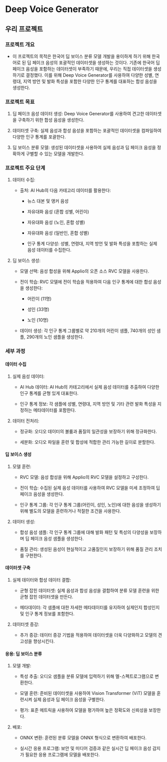 # Deep Voice Generator

## 우리 프로젝트

### 프로젝트 개요

- 이 프로젝트의 목적은 한국어 딥 보이스 분류 모델 개발을 용이하게 하기 위해 한국어로 된 딥 페이크 음성의 포괄적인 데이터셋을 생성하는 것이다. 기존에 한국어 딥 페이크 음성을 포함하는 데이터셋이 부족하기 때문에, 우리는 직접 데이터셋을 생성하기로 결정했다. 이를 위해 Deep Voice Generator를 사용하여 다양한 성별, 연령대, 지역 방언 및 발화 특성을 포함한 다양한 인구 통계를 대표하는 합성 음성을 생성한다.

### 프로젝트 목표

1. 딥 페이크 음성 데이터 생성: Deep Voice Generator를 사용하여 견고한 데이터셋을 구축하기 위한 합성 음성을 생성한다.

2. 데이터셋 구축: 실제 음성과 합성 음성을 포함하는 포괄적인 데이터셋을 컴파일하여 다양한 인구 통계를 포괄한다.

3. 딥 보이스 분류 모델: 생성된 데이터셋을 사용하여 실제 음성과 딥 페이크 음성을 정확하게 구별할 수 있는 모델을 개발한다.

### 프로젝트 주요 단계

1. 데이터 수집:

    - 출처: AI Hub의 다음 카테고리 데이터를 활용한다:

        - 뉴스 대본 및 앵커 음성

        - 자유대화 음성 (혼합 성별, 어린이)

        - 자유대화 음성 (노인, 혼합 성별)

        - 자유대화 음성 (일반인, 혼합 성별)

        - 인구 통계 다양성: 성별, 연령대, 지역 방언 및 발화 특성을 포함하는 실제 음성 데이터를 수집한다.

2. 딥 보이스 생성:

    - 모델 선택: 음성 합성을 위해 Applio의 오픈 소스 RVC 모델을 사용한다.

    - 전이 학습: RVC 모델에 전이 학습을 적용하여 다음 인구 통계에 대한 합성 음성을 생성한다:

        - 어린이 (11명)

        - 성인 (33명)

        - 노인 (10명)

    - 데이터 생성: 각 인구 통계 그룹별로 약 210개의 어린이 샘플, 740개의 성인 샘플, 290개의 노인 샘플을 생성한다.

### 세부 과정

#### 데이터 수집

1. 실제 음성 데이터:

    - AI Hub 데이터: AI Hub의 카테고리에서 실제 음성 데이터를 추출하여 다양한 인구 통계를 균형 있게 대표한다.

    - 인구 통계 정보: 각 샘플에 성별, 연령대, 지역 방언 및 기타 관련 발화 특성을 지정하는 메타데이터를 포함한다.

2. 데이터 전처리:

    - 정규화: 오디오 데이터의 볼륨과 품질의 일관성을 보장하기 위해 정규화한다.

    - 세분화: 오디오 파일을 훈련 및 합성에 적합한 관리 가능한 길이로 분할한다.

#### 딥 보이스 생성

1. 모델 훈련:

    - RVC 모델: 음성 합성을 위해 Applio의 RVC 모델을 설정하고 구성한다.

    - 전이 학습: 수집된 실제 음성 데이터를 사용하여 RVC 모델을 미세 조정하여 딥 페이크 음성을 생성한다.

    - 인구 통계 그룹: 각 인구 통계 그룹(어린이, 성인, 노인)에 대한 음성을 생성하기 위해 별도의 모델을 훈련하거나 적절한 조건을 사용한다.

2. 데이터 생성:

    - 합성 음성 샘플: 각 인구 통계 그룹에 대해 발화 패턴 및 특성의 다양성을 보장하며 딥 페이크 음성 샘플을 생성한다.

    - 품질 관리: 생성된 음성이 현실적이고 고품질인지 보장하기 위해 품질 관리 조치를 구현한다.

#### 데이터셋 구축

1. 실제 데이터와 합성 데이터 결합:

    - 균형 잡힌 데이터셋: 실제 음성과 합성 음성을 결합하여 분류 모델 훈련을 위한 균형 잡힌 데이터셋을 만든다.

    - 메타데이터: 각 샘플에 대한 자세한 메타데이터를 유지하여 실제인지 합성인지 및 인구 통계 정보를 포함한다.

2. 데이터셋 증강:

    - 추가 증강: 데이터 증강 기법을 적용하여 데이터셋을 더욱 다양화하고 모델의 견고성을 향상시킨다.

#### 응용: 딥 보이스 분류

1. 모델 개발:

    - 특성 추출: 오디오 샘플을 분류 모델에 입력하기 위해 멜-스펙트로그램으로 변환한다.

    - 모델 훈련: 준비된 데이터셋을 사용하여 Vision Transformer (ViT) 모델을 훈련시켜 실제 음성과 딥 페이크 음성을 구별한다.

    - 평가: 표준 메트릭을 사용하여 모델을 평가하여 높은 정확도와 신뢰성을 보장한다.

2. 배포:

    - ONNX 변환: 훈련된 분류 모델을 ONNX 형식으로 변환하여 배포한다.

    - 실시간 응용 프로그램: 보안 및 미디어 검증과 같은 실시간 딥 페이크 음성 감지가 필요한 응용 프로그램에 모델을 배포한다.
